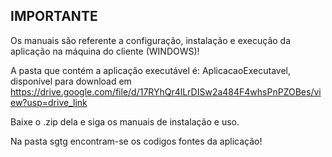 ## IMPORTANTE

Os manuais são referente a configuração, instalação e execução da aplicação na máquina do cliente (WINDOWS)!

A pasta que contém a aplicação executável é: AplicacaoExecutavel, disponível para download em https://drive.google.com/file/d/17RYhQr4lLrDISw2a484F4whsPnPZOBes/view?usp=drive_link

Baixe o .zip dela e siga os manuais de instalação e uso.

Na pasta sgtg encontram-se os codigos fontes da aplicação!